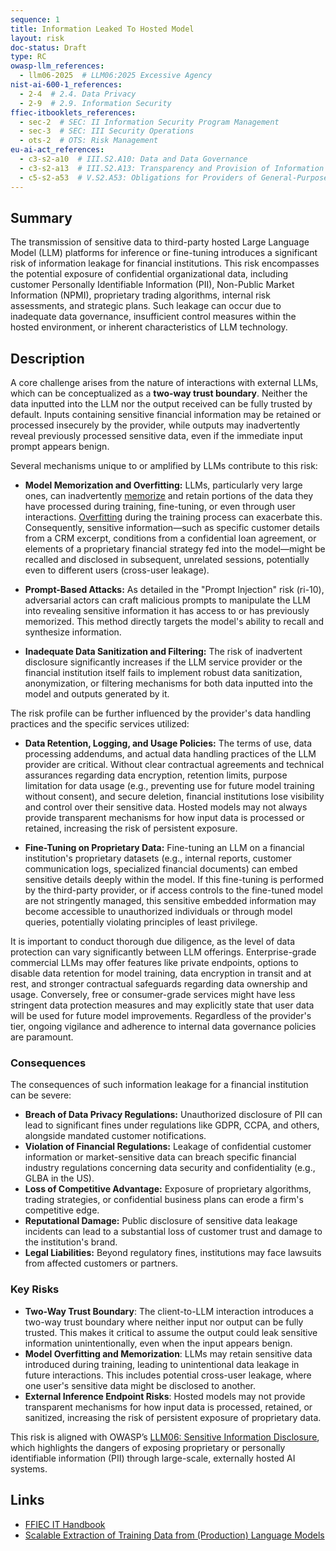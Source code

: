 ```yaml
---
sequence: 1
title: Information Leaked To Hosted Model
layout: risk
doc-status: Draft
type: RC
owasp-llm_references:
  - llm06-2025  # LLM06:2025 Excessive Agency
nist-ai-600-1_references:
  - 2-4  # 2.4. Data Privacy
  - 2-9  # 2.9. Information Security
ffiec-itbooklets_references:
  - sec-2  # SEC: II Information Security Program Management
  - sec-3  # SEC: III Security Operations
  - ots-2  # OTS: Risk Management
eu-ai-act_references:
  - c3-s2-a10  # III.S2.A10: Data and Data Governance
  - c3-s2-a13  # III.S2.A13: Transparency and Provision of Information to Deployers
  - c5-s2-a53  # V.S2.A53: Obligations for Providers of General-Purpose AI Models
---
```

## Summary

The transmission of sensitive data to third-party hosted Large Language Model (LLM) platforms for inference or fine-tuning introduces a significant risk of information leakage for financial institutions. This risk encompasses the potential exposure of confidential organizational data, including customer Personally Identifiable Information (PII), Non-Public Market Information (NPMI), proprietary trading algorithms, internal risk assessments, and strategic plans. Such leakage can occur due to inadequate data governance, insufficient control measures within the hosted environment, or inherent characteristics of LLM technology.

## Description

A core challenge arises from the nature of interactions with external LLMs, which can be conceptualized as a **two-way trust boundary**. Neither the data inputted into the LLM nor the output received can be fully trusted by default. Inputs containing sensitive financial information may be retained or processed insecurely by the provider, while outputs may inadvertently reveal previously processed sensitive data, even if the immediate input prompt appears benign.

Several mechanisms unique to or amplified by LLMs contribute to this risk:

* **Model Memorization and Overfitting:** LLMs, particularly very large ones, can inadvertently [memorize](https://arxiv.org/pdf/2310.18362) and retain portions of the data they have processed during training, fine-tuning, or even through user interactions. [Overfitting](https://aws.amazon.com/what-is/overfitting/) during the training process can exacerbate this. Consequently, sensitive information—such as specific customer details from a CRM excerpt, conditions from a confidential loan agreement, or elements of a proprietary financial strategy fed into the model—might be recalled and disclosed in subsequent, unrelated sessions, potentially even to different users (cross-user leakage).

* **Prompt-Based Attacks:** As detailed in the "Prompt Injection" risk (ri-10), adversarial actors can craft malicious prompts to manipulate the LLM into revealing sensitive information it has access to or has previously memorized. This method directly targets the model's ability to recall and synthesize information.

* **Inadequate Data Sanitization and Filtering:** The risk of inadvertent disclosure significantly increases if the LLM service provider or the financial institution itself fails to implement robust data sanitization, anonymization, or filtering mechanisms for both data inputted into the model and outputs generated by it.

The risk profile can be further influenced by the provider's data handling practices and the specific services utilized:

* **Data Retention, Logging, and Usage Policies:** The terms of use, data processing addendums, and actual data handling practices of the LLM provider are critical. Without clear contractual agreements and technical assurances regarding data encryption, retention limits, purpose limitation for data usage (e.g., preventing use for future model training without consent), and secure deletion, financial institutions lose visibility and control over their sensitive data. Hosted models may not always provide transparent mechanisms for how input data is processed or retained, increasing the risk of persistent exposure.

* **Fine-Tuning on Proprietary Data:** Fine-tuning an LLM on a financial institution's proprietary datasets (e.g., internal reports, customer communication logs, specialized financial documents) can embed sensitive details deeply within the model. If this fine-tuning is performed by the third-party provider, or if access controls to the fine-tuned model are not stringently managed, this sensitive embedded information may become accessible to unauthorized individuals or through model queries, potentially violating principles of least privilege.

It is important to conduct thorough due diligence, as the level of data protection can vary significantly between LLM offerings. Enterprise-grade commercial LLMs may offer features like private endpoints, options to disable data retention for model training, data encryption in transit and at rest, and stronger contractual safeguards regarding data ownership and usage. Conversely, free or consumer-grade services might have less stringent data protection measures and may explicitly state that user data will be used for future model improvements. Regardless of the provider's tier, ongoing vigilance and adherence to internal data governance policies are paramount.

### Consequences

The consequences of such information leakage for a financial institution can be severe:
* **Breach of Data Privacy Regulations:** Unauthorized disclosure of PII can lead to significant fines under regulations like GDPR, CCPA, and others, alongside mandated customer notifications.
* **Violation of Financial Regulations:** Leakage of confidential customer information or market-sensitive data can breach specific financial industry regulations concerning data security and confidentiality (e.g., GLBA in the US).
* **Loss of Competitive Advantage:** Exposure of proprietary algorithms, trading strategies, or confidential business plans can erode a firm's competitive edge.
* **Reputational Damage:** Public disclosure of sensitive data leakage incidents can lead to a substantial loss of customer trust and damage to the institution's brand.
* **Legal Liabilities:** Beyond regulatory fines, institutions may face lawsuits from affected customers or partners.


### Key Risks 

- **Two-Way Trust Boundary**: The client-to-LLM interaction introduces a two-way trust boundary where neither input nor output can be fully trusted. This makes it critical to assume the output could leak sensitive information unintentionally, even when the input appears benign.
- **Model Overfitting and Memorization**: LLMs may retain sensitive data introduced during training, leading to unintentional data leakage in future interactions. This includes potential cross-user leakage, where one user's sensitive data might be disclosed to another.
- **External Inference Endpoint Risks**: Hosted models may not provide transparent mechanisms for how input data is processed, retained, or sanitized, increasing the risk of persistent exposure of proprietary data.

This risk is aligned with OWASP’s [LLM06: Sensitive Information Disclosure](https://genai.owasp.org/llmrisk/llm06-sensitive-information-disclosure/), which highlights the dangers of exposing proprietary or personally identifiable information (PII) through large-scale, externally hosted AI systems.

## Links

- [FFIEC IT Handbook](https://ithandbook.ffiec.gov/)
- [Scalable Extraction of Training Data from (Production) Language Models](https://arxiv.org/abs/2311.17035)
